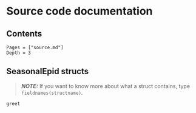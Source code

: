 # Source code documentation

## Contents

```@contents
Pages = ["source.md"]
Depth = 3
```

## SeasonalEpid structs

> **_NOTE:_**  If you want to know more about what a struct contains, type `fieldnames(structname)`.

```@docs
greet
```